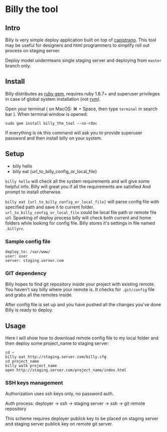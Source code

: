 # Billy the tool

## Intro

Billy is very simple deploy application built on top of [capistrano](https://github.com/capistrano/capistrano). This tool may be useful for designers and html programmers to simplify roll out process on staging server.

Deploy model undermeans single staging server and deploying from `master` branch only.

## Install

Billy distributes as [ruby gem](http://rubygems.org/gems/billy_the_tool), requires ruby 1.8.7+ and superuser privileges in case of global system installation (not [rvm](https://rvm.io/)).

Open your terminal ( on MacOS: ⌘ + Space, then type `terminal` in search bar ). When terminal window is opened:

```
sudo gem install billy_the_tool --no-rdoc
```
If everything is ok this command will ask you to provide superuser password and then install billy on your system.

## Setup
* billy hello
* billy eat {url_to_billy_config_or_local_file}

`billy hello` will check all the system requirements and will give some helpful info. Billy will great you if all the requirements are satisfied And prompt to install otherwise.

`billy eat {url_to_billy_config_or_local_file}` will parse config file with specified path and save it to current folder. `url_to_billy_config_or_local_file` could be local file path or remote file url. Spaeking of deploy process billy will check both current and home folders while looking for config file. Billy stores it's settings in file named `.billyrc`.

### Sample config file

```
deploy_to: /var/www/
user: user
server: staging.server.com
```

### GIT dependency
Billy hopes to find git repository inside your project with existing remote. You haven't say billy where your remote is. It checks for `.git/config` file and grabs all the remotes inside.

After config file is set up and you have pushed all the changes you've done Billy is ready to deploy.

## Usage

Here I will show how to download remote config file to my local folder and then deploy some project_name to staging server:

```
cd ~
billy eat http://staging.server.com/billy.cfg
cd project_name
billy walk project_name
open http://staging.server.com/project_name/index.html
```

### SSH keys management

Authorization uses ssh keys only, no password auth.

Auth process:
deployer -> ssh -> staging server -> ssh -> git remote repository

This scheme requires deployer publick key to be placed on staging server and staging server publick key on remote git server.